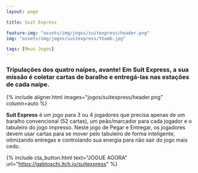 ```yaml
---
layout: page

title: Suit Express

feature-img: "assets/img/jogos/suitexpress/header.png"
img: "assets/img/jogos/suitexpress/thumb.jpg"

tags: [Meus Jogos]
---
```


### Tripulações dos quatro naipes, avante! Em Suit Express, a sua missão é coletar cartas de baralho e entregá-las nas estações de cada naipe.

{% include aligner.html images="jogos/suitexpress/header.png" column=auto %}

**Suit Express** é um jogo para 3 ou 4 jogadores que precisa apenas de um baralho convencional (52 cartas), um peão/marcador para cada jogador e o tabuleiro do jogo impresso. Neste jogo de Pegar e Entregar, os jogadores devem usar cartas para se mover pelo tabuleiro de forma inteligente, otimizando entregas e controlando sua energia para não sair do jogo mais cedo.

{% include cta_button.html text="JOGUE AGORA" url="https://gabtoschi.itch.io/suitexpress" %}